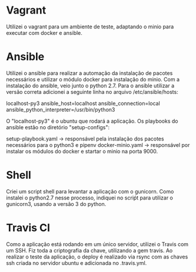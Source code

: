 # Vagrant
Utilizei o vagrant para um ambiente de teste, adaptando o minio para executar com docker e ansible.

# Ansible
Utilizei o ansible para realizar a automação da instalação de pacotes necessários e utilizar o módulo docker para instalação do minio.
Com a instalação do ansible, veio junto o python 2.7. 
Para o ansible utilizar a versão correta adicionei a seguinte linha no arquivo /etc/ansible/hosts:

localhost-py3 ansible_host=localhost ansible_connection=local ansible_python_interpreter=/usr/bin/python3

O "localhost-py3" é o ubuntu que rodará a aplicação.
Os playbooks do ansible estão no diretório "setup-configs":

setup-playbook.yaml -> responsável pela instalação dos pacotes necessários para o python3 e pipenv
docker-minio.yaml -> responsável por instalar os módulos do docker e startar o minio na porta 9000.

# Shell
Criei um script shell para levantar a aplicação com o gunicorn.
Como instalei o python2.7 nesse processo, indiquei no scriṕt para utilizar o gunicorn3, usando a versão 3 do python.

# Travis CI
Como a aplicação está rodando em um único servidor, utilizei o Travis com um SSH.
Fiz toda a criptografia da chave, utilizando a gem travis. Ao realizar o teste da aplicação, o deploy é realizado via rsync com as chaves
ssh criada no servidor ubuntu e adicionada no .travis.yml.
